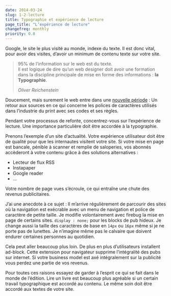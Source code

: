 ```yaml
---
date: 2014-03-24
slug: 1-2-lecture
title: Typographie et expérience de lecture
page_title: "L’expérience de lecture"
changefreq: monthly
priority: 0.8
---
```


Google, le site le plus visité au monde, indexe du texte. Il est donc vital, pour avoir des visites, d’avoir un minimum de contenu texte sur votre site.

> 95% de l’information sur le web est du texte.<br>Il est logique de dire qu’un web designer doit avoir une formation dans la discipline principale de mise en forme des informations : <strong>la Typographie</strong>.
>
> <cite>Oliver Reichenstein</cite>

Doucement, mais surement le web entre dans une [nouvelle période](http://informationarchitects.net/blog/the-web-is-all-about-typography-period/) : Un retour aux sources en ce qui concerne les polices de caractères utilisés dans l’industrie du print avec ses codes et ses règles.

Pendant votre processus de refonte, concentrez-vous sur l’expérience de lecture.
Une importance particulière doit être accordée à la typographie.

Prenons l’exemple d’un site d’actualité. Votre expérience utilisateur doit être de qualité pour que les internautes visitent votre site. Si votre mise en page est bancale, pénible à scanner et remplie de saloperies, vos abonnés accèderont à votre contenu grâce à des solutions alternatives :

- Lecteur de flux RSS
- Instapaper
- Google reader
- ...

Votre nombre de page vues s’écroule, ce qui entraîne une chute des revenus publicitaires.

J’ai une anecdote à ce sujet :
Il m’arrive régulièrement de parcourir des sites où la navigation est exécrable avec un menu de navigation et police de caractère de petite taille.
Je modifie volontairement avec firebug la mise en page de certains sites. `display : none;` pour les blocks de pub hideux. Je change aussi la taille des caractères de base en `14px` ou `16px` même si je ne porte pas de lunettes. Je n’imagine même pas le calvaire que doivent endurer certaines personnes au quotidien.

Cela peut aller beaucoup plus loin. De plus en plus d’utilisateurs installent ad-block. Cette extension pour navigateur supprime l’intégralité des pubs sur internet. Si votre business model est axé intégralement sur la publicité vous perdez une partie de vos revenus.

Pour toutes ces raisons essayez de garder à l’esprit ce qui se fait dans le monde de l’édition. Lire un livre est beaucoup plus agréable si un certain travail typographique est accordé au contenu. Le même soin doit être accordé aux textes de votre site.
